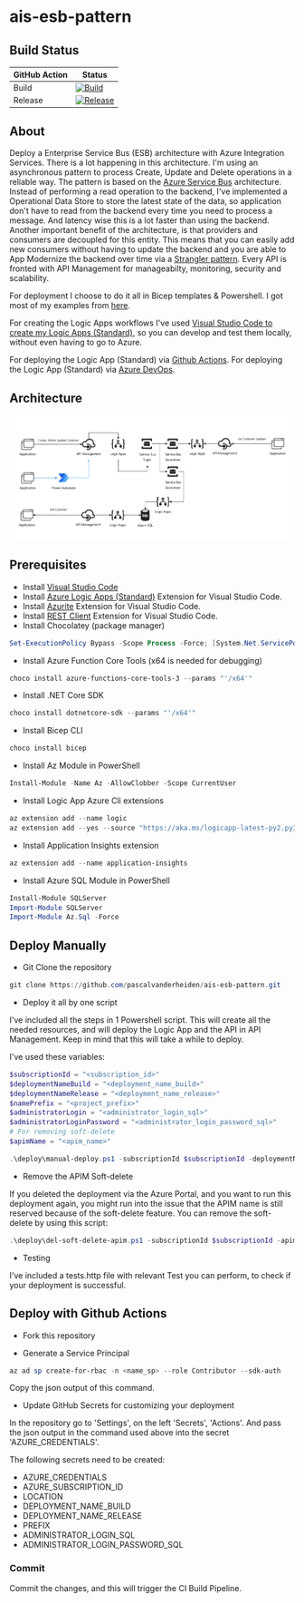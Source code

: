 # ais-esb-pattern

## Build Status

| GitHub Action | Status |
| ----------- | ----------- |
| Build | [![Build](https://github.com/pascalvanderheiden/ais-esb-pattern/actions/workflows/build.yml/badge.svg?branch=main)](https://github.com/pascalvanderheiden/ais-esb-pattern/actions/workflows/build.yml) |
| Release | [![Release](https://github.com/pascalvanderheiden/ais-esb-pattern/actions/workflows/release.yml/badge.svg)](https://github.com/pascalvanderheiden/ais-esb-pattern/actions/workflows/release.yml) |

## About

Deploy a Enterprise Service Bus (ESB) architecture with Azure Integration Services. There is a lot happening in this architecture. I'm using an asynchronous pattern to process Create, Update and Delete operations in a reliable way. The pattern is based on the [Azure Service Bus](https://docs.microsoft.com/en-us/azure/service-bus-messaging/service-bus-messaging-overview) architecture. Instead of performing a read operation to the backend, I've implemented a Operational Data Store to store the latest state of the data, so application don't have to read from the backend every time you need to process a message. And latency wise this is a lot faster than using the backend. Another important benefit of the architecture, is that providers and consumers are decoupled for this entity. This means that you can easily add new consumers without having to update the backend and you are able to App Modernize the backend over time via a [Strangler pattern](https://docs.microsoft.com/en-us/azure/architecture/patterns/strangler-fig). Every API is fronted with API Management for manageabilty, monitoring, security and scalability. 

For deployment I choose to do it all in Bicep templates & Powershell. I got most of my examples from [here](https://github.com/Azure/bicep/tree/main/docs/examples).

For creating the Logic Apps workflows I've used [Visual Studio Code to create my Logic Apps (Standard)](https://docs.microsoft.com/en-us/azure/logic-apps/create-single-tenant-workflows-visual-studio-code), so you can develop and test them locally, without even having to go to Azure.  

For deploying the Logic App (Standard) via [Github Actions](https://github.com/Azure/logicapps/tree/master/github-sample).
For deploying the Logic App (Standard) via [Azure DevOps](https://github.com/Azure/logicapps/tree/master/azure-devops-sample).

## Architecture

![ais-esb-pattern](docs/images/arch.png)

## Prerequisites

* Install [Visual Studio Code](https://code.visualstudio.com/download)
* Install [Azure Logic Apps (Standard)](https://marketplace.visualstudio.com/items?itemName=ms-azuretools.vscode-azurelogicapps) Extension for Visual Studio Code.
* Install [Azurite](https://marketplace.visualstudio.com/items?itemName=Azurite.azurite) Extension for Visual Studio Code.
* Install [REST Client](https://marketplace.visualstudio.com/items?itemName=humao.rest-client) Extension for Visual Studio Code.
* Install Chocolatey (package manager)

```ps1
Set-ExecutionPolicy Bypass -Scope Process -Force; [System.Net.ServicePointManager]::SecurityProtocol = [System.Net.ServicePointManager]::SecurityProtocol -bor 3072; iex ((New-Object System.Net.WebClient).DownloadString('https://community.chocolatey.org/install.ps1'))
```

* Install Azure Function Core Tools (x64 is needed for debugging)

```ps1
choco install azure-functions-core-tools-3 --params "'/x64'"
```

* Install .NET Core SDK

```ps1
choco install dotnetcore-sdk --params "'/x64'"
```

* Install Bicep CLI

```ps1
choco install bicep
```

* Install Az Module in PowerShell

```ps1
Install-Module -Name Az -AllowClobber -Scope CurrentUser
```

* Install Logic App Azure Cli extensions

```ps1
az extension add --name logic
az extension add --yes --source "https://aka.ms/logicapp-latest-py2.py3-none-any.whl"
```

* Install Application Insights extension

```ps1
az extension add --name application-insights
```

* Install Azure SQL Module in PowerShell

```ps1
Install-Module SQLServer
Import-Module SQLServer
Import-Module Az.Sql -Force
```

## Deploy Manually

* Git Clone the repository

```ps1
git clone https://github.com/pascalvanderheiden/ais-esb-pattern.git
```

* Deploy it all by one script

I've included all the steps in 1 Powershell script. This will create all the needed resources, and will deploy the Logic App and the API in API Management. Keep in mind that this will take a while to deploy.

I've used these variables:

```ps1
$subscriptionId = "<subscription_id>"
$deploymentNameBuild = "<deployment_name_build>"
$deploymentNameRelease = "<deployment_name_release>"
$namePrefix = "<project_prefix>"
$administratorLogin = "<administrator_login_sql>"
$administratorLoginPassword = "<administrator_login_password_sql>"
# For removing soft-delete
$apimName = "<apim_name>"
```

```ps1
.\deploy\manual-deploy.ps1 -subscriptionId $subscriptionId -deploymentNameBuild $deploymentNameBuild -deploymentNameRelease $deploymentNameRelease -namePrefix $namePrefix -administratorLogin $administratorLogin -administratorLoginPassword $administratorLoginPassword
```

* Remove the APIM Soft-delete

If you deleted the deployment via the Azure Portal, and you want to run this deployment again, you might run into the issue that the APIM name is still reserved because of the soft-delete feature. You can remove the soft-delete by using this script:

```ps1
.\deploy\del-soft-delete-apim.ps1 -subscriptionId $subscriptionId -apimName $apimName
```

* Testing

I've included a tests.http file with relevant Test you can perform, to check if your deployment is successful.

## Deploy with Github Actions

* Fork this repository

* Generate a Service Principal

```ps1
az ad sp create-for-rbac -n <name_sp> --role Contributor --sdk-auth
```

Copy the json output of this command.

* Update GitHub Secrets for customizing your deployment

In the repository go to 'Settings', on the left 'Secrets', 'Actions'.
And pass the json output in the command used above into the secret 'AZURE_CREDENTIALS'.

The following secrets need to be created:

* AZURE_CREDENTIALS
* AZURE_SUBSCRIPTION_ID
* LOCATION
* DEPLOYMENT_NAME_BUILD
* DEPLOYMENT_NAME_RELEASE
* PREFIX
* ADMINISTRATOR_LOGIN_SQL
* ADMINISTRATOR_LOGIN_PASSWORD_SQL

### Commit

Commit the changes, and this will trigger the CI Build Pipeline.
